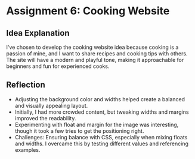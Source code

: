 # Assignment 6: Cooking Website

## Idea Explanation
I've chosen to develop the cooking website idea because cooking is a passion of mine, and I want to share recipes and cooking tips with others. The site will have a modern and playful tone, making it approachable for beginners and fun for experienced cooks.

## Reflection
- Adjusting the background color and widths helped create a balanced and visually appealing layout.
- Initially, I had more crowded content, but tweaking widths and margins improved the readability.
- Experimenting with float and margin for the image was interesting, though it took a few tries to get the positioning right.
- Challenges: Ensuring balance with CSS, especially when mixing floats and widths. I overcame this by testing different values and referencing examples.
